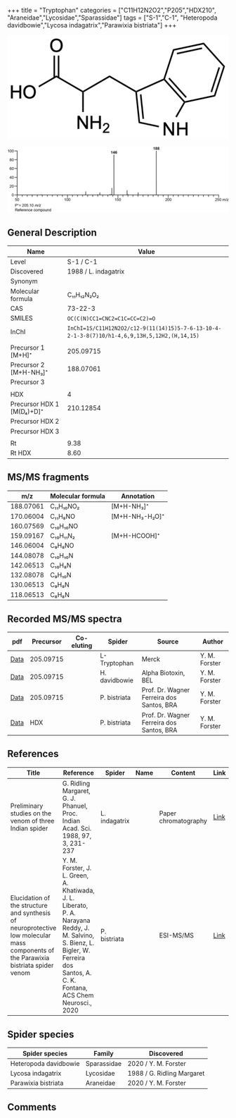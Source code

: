 +++
title = "Tryptophan"
categories = ["C11H12N2O2","P205","HDX210",
"Araneidae","Lycosidae","Sparassidae"]
tags = ["S-1","C-1",
"Heteropoda davidbowie","Lycosa indagatrix","Parawixia bistriata"]
+++

![](/img/Tryptophan.png)

![](/img_MSMS/205_Tryptophan.png)

## General Description

| Name                      | Value                |
|---------------------------|----------------------|
| Level                     | S-1 / C-1                    |
| Discovered                | 1988 / L. indagatrix |
| Synonym                   |                      |
| Molecular formula         | C₁₁H₁₂N₂O₂           |
| CAS                       | 73-22-3              |
| SMILES | `OC(C(N)CC1=CNC2=C1C=CC=C2)=O`  |
| InChI  | `InChI=1S/C11H12N2O2/c12-9(11(14)15)5-7-6-13-10-4-2-1-3-8(7)10/h1-4,6,9,13H,5,12H2,(H,14,15)`  |
|                           |                      |
| Precursor 1 [M+H]⁺        | 205.09715            |
| Precursor 2 [M+H-NH₃]⁺    | 188.07061            |
| Precursor 3               |                      |
|                           |                      |
| HDX                       | 4                    |
| Precursor HDX 1 [M(D₄)+D]⁺ | 210.12854            |
| Precursor HDX 2           |                      |
| Precursor HDX 3           |                      |
|                           |                      |
| Rt                        | 9.38                 |
| Rt HDX                    | 8.60                    |

## MS/MS fragments

| m/z       | Molecular formula | Annotation     |
|-----------|-------------------|----------------|
| 188.07061 | C₁₁H₁₀NO₂         | [M+H-NH₃]⁺     |
| 170.06004 | C₁₁H₈NO           | [M+H-NH₃-H₂O]⁺ |
| 160.07569 | C₁₀H₁₀NO          |                |
| 159.09167 | C₁₀H₁₁N₂          | [M+H-HCOOH]⁺   |
| 146.06004 | C₉H₈NO            |                |
| 144.08078 | C₁₀H₁₀N           |                |
| 142.06513 | C₁₀H₈N            |                |
| 132.08078 | C₉H₁₀N            |                |
| 130.06513 | C₉H₈N             |                |
| 118.06513 | C₈H₈N             |                |

## Recorded MS/MS spectra

| pdf                                  | Precursor | Co-eluting | Spider       | Source | Author        |
|--------------------------------------|-----------|------------|--------------|--------|---------------|
| [Data](/pdf/205_Tryptophan_9-38.pdf) | 205.09715 |            | L-Tryptophan | Merck  | Y. M. Forster |
| [Data](/pdf/H-davidbowie/205_Tryptophan_Hd.pdf) | 205.09715 |           | H. davidbowie | Alpha Biotoxin, BEL | Y. M. Forster |
| [Data](/pdf/P-bistriata/205_Tryptophan_Pb.pdf) | 205.09715 |           | P. bistriata | Prof. Dr. Wagner Ferreira dos Santos, BRA | Y. M. Forster |
| [Data](/pdf/P-bistriata/205_Tryptophan_Pb_HDX.pdf) | HDX |           | P. bistriata | Prof. Dr. Wagner Ferreira dos Santos, BRA | Y. M. Forster |

## References

| Title                                                                                                                                      | Reference                                                                                     | Spider   | Name | Content | Link                                         |
|--------------------------------------------------------------------------------------------------------------------------------------------|-----------------------------------------------------------------------------------------------|----------|------|---------|----------------------------------------------|
| Preliminary studies on the venom of three Indian spider                                                                                    | G. Ridling Margaret, G. J. Phanuel, Proc. Indian Acad. Sci. 1988, 97, 3, 231-237 | L. indagatrix |      | Paper chromatography | [Link](https://www.ias.ac.in/article/fulltext/anml/097/03/0231-0237) |
| Elucidation of the structure and synthesis of neuroprotective low molecular mass components of the Parawixia bistriata spider venom      | Y. M. Forster, J. L. Green, A. Khatiwada, J. L. Liberato, P. A. Narayana Reddy, J. M. Salvino, S. Bienz, L. Bigler, W. Ferreira dos Santos, A. C. K. Fontana, ACS Chem Neurosci., 2020          | P. bistriata       |      | ESI-MS/MS        | [Link](https://pubs.acs.org/doi/10.1021/acschemneuro.0c00007)     |

## Spider species

| Spider species    | Family    | Discovered                 |
|-------------------|-----------|----------------------------|
| Heteropoda davidbowie | Sparassidae | 2020 / Y. M. Forster |
| Lycosa indagatrix | Lycosidae | 1988 / G. Ridling Margaret |
| Parawixia bistriata | Araneidae | 2020 / Y. M. Forster |

## Comments